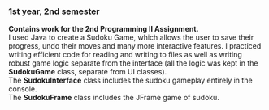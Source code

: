 ### 1st year, 2nd semester
**Contains work for the 2nd Programming II Assignment.**<br>
I used Java to create a Sudoku Game, which allows the user to save their progress, undo their moves and many more interactive features. I practiced writing efficient code for reading and writing to files as well as writing robust game logic separate from the interface (all the logic was kept in the **SudokuGame** class, separate from UI classes).<br>
The **SudokuInterface** class includes the sudoku gameplay entirely in the console.<br>
The **SudokuFrame** class includes the JFrame game of sudoku.
